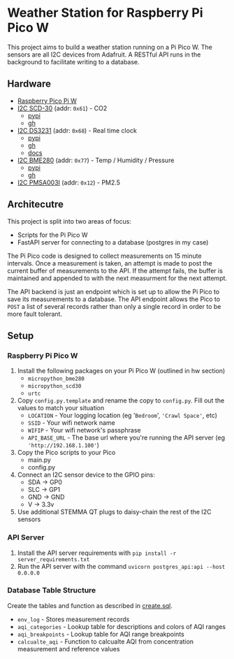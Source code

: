 # Weather Station for Raspberry Pi Pico W

This project aims to build a weather station running on a Pi Pico W.  The
sensors are all I2C devices from Adafruit.  A RESTful API runs in the
background to facilitate writing to a database.

## Hardware

* [Raspberry Pico Pi W][picow]
* [I2C SCD-30][co2] (addr: `0x61`) - CO2
  * [pypi][co2_pypi]
  * [gh][co2_gh]
* [I2C DS3231][rtc] (addr: `0x68`) - Real time clock
  * [pypi][rtc_pypi]
  * [gh][rtc_gh]
  * [docs][rtc_docs]
* [I2C BME280][wthr] (addr: `0x77`) - Temp / Humidity / Pressure
  * [pypi][wthr_pypi]
  * [gh][wthr_gh]
* [I2C PMSA003I][pm25] (addr: `0x12`) - PM2.5

[picow]: https://www.adafruit.com/product/5526
[co2]: https://www.adafruit.com/product/4867
[co2_gh]: https://github.com/agners/micropython-scd30
[co2_pypi]: https://pypi.org/project/micropython-scd30/
[rtc]: https://www.adafruit.com/product/5188
[rtc_gh]: https://github.com/adafruit/Adafruit-uRTC
[rtc_pypi]: https://pypi.org/project/urtc/
[rtc_docs]: https://micropython-urtc.readthedocs.io/en/latest/
[wthr]: https://www.adafruit.com/product/2652
[wthr_gh]: https://github.com/SebastianRoll/mpy_bme280_esp8266
[wthr_pypi]: https://pypi.org/project/micropython-bme280/
[pm25]: https://www.adafruit.com/product/4632

## Architecutre

This project is split into two areas of focus:
* Scripts for the Pi Pico W
* FastAPI server for connecting to a database (postgres in my case)

The Pi Pico code is designed to collect measurements on 15 minute intervals.
Once a measurement is taken, an attempt is made to post the current buffer of
measurements to the API.  If the attempt fails, the buffer is maintained and
appended to with the next measurment for the next attempt.

The API backend is just an endpoint which is set up to allow the Pi Pico to
save its measurements to a database.  The API endpoint allows the Pico to
`POST` a list of several records rather than only a single record in order to
be more fault tolerant.

## Setup

### Raspberry Pi Pico W

1. Install the following packages on your Pi Pico W (outlined in hw section)
    * `micropython_bme280`
    * `micropython_scd30`
    * `urtc`
2. Copy `config.py.template` and rename the copy to `config.py`.  Fill out the
   values to match your situation
    * `LOCATION` - Your logging location (eg '`Bedroom`', `'Crawl Space'`, etc)
    * `SSID` - Your wifi network name
    * `WIFIP` - Your wifi network's passphrase
    * `API_BASE_URL` - The base url where you're running the API server
      (eg `'http://192.168.1.100'`)
3. Copy the Pico scripts to your Pico
    * main.py
    * config.py
4. Connect an I2C sensor device to the GPIO pins:
    * SDA -> GP0
    * SLC -> GP1
    * GND -> GND
    * V   -> 3.3v
5. Use additional STEMMA QT plugs to daisy-chain the rest of the I2C sensors

### API Server

1. Install the API server requirements with
   `pip install -r server_requirements.txt`
2. Run the API server with the command `uvicorn postgres_api:api --host 0.0.0.0`

### Database Table Structure

Create the tables and function as described in [create.sql][create].
* `env_log` - Stores measurement records
* `aqi_categories` - Lookup table for descriptions and colors of AQI ranges
* `aqi_breakpoints` - Lookup table for AQI range breakpoints
* `calcualte_aqi` - Function to calcualte AQI from concentration measurement
  and reference values

[create]: ./database/create.sql